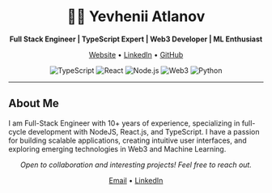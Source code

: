 <h1 align="center">👨‍💻 Yevhenii Atlanov</h1>
<p align="center"><b>Full Stack Engineer | TypeScript Expert | Web3 Developer | ML Enthusiast</b></p>

<p align="center">
  <a href="[https://atlanov.me]">Website</a> •
  <a href="[https://www.linkedin.com/in/yevhenii-atlanov/]">LinkedIn</a> •
  <a href="[https://github.com/yevgenatlanov]">GitHub</a>
</p>

<div align="center">

![TypeScript](https://img.shields.io/badge/-TypeScript-3178C6?style=flat-square&logo=typescript&logoColor=white)
![React](https://img.shields.io/badge/-React-61DAFB?style=flat-square&logo=react&logoColor=black)
![Node.js](https://img.shields.io/badge/-Node.js-339933?style=flat-square&logo=nodedotjs&logoColor=white)
![Web3](https://img.shields.io/badge/-Web3-F16822?style=flat-square&logo=web3dotjs&logoColor=white)
![Python](https://img.shields.io/badge/-Python-3776AB?style=flat-square&logo=python&logoColor=white)

</div>

---

## About Me

I am Full-Stack Engineer with 10+ years of experience, specializing in full-cycle development with NodeJS, React.js, and TypeScript. I have a passion for building scalable applications, creating intuitive user interfaces, and exploring emerging technologies in Web3 and Machine Learning.

<p align="center">
  <i>Open to collaboration and interesting projects! Feel free to reach out.</i>
</p>

<p align="center">
  <a href="mailto:[me@atlanov.me]">Email</a> •
    <a href="https://www.linkedin.com/in/yevhenii-atlanov/">LinkedIn</a>
</p>
